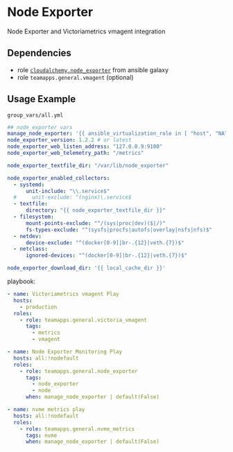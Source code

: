 # Node Exporter

Node Exporter and Victoriametrics vmagent integration

## Dependencies

- role [`cloudalchemy.node_exporter`](https://github.com/cloudalchemy/ansible-node-exporter) from ansible galaxy
- role `teamapps.general.vmagent` (optional)

## Usage Example

`group_vars/all.yml`

~~~yaml
## node_exporter vars
manage_node_exporter: '{{ ansible_virtualization_role in [ "host", "NA" ] }}' # only on physical servers
node_exporter_version: 1.2.2 # or latest
node_exporter_web_listen_address: "127.0.0.9:9100"
node_exporter_web_telemetry_path: "/metrics"

node_exporter_textfile_dir: "/var/lib/node_exporter"

node_exporter_enabled_collectors:
  - systemd:
      unit-include: "\\.service$"
  #     unit-exclude: ^(nginx)\.service$
  - textfile:
      directory: "{{ node_exporter_textfile_dir }}"
  - filesystem:
      mount-points-exclude: "^/(sys|proc|dev)($|/)"
      fs-types-exclude: "^(sysfs|procfs|autofs|overlay|nsfs|nfs)$"
  - netdev:
      device-exclude: "^(docker[0-9]|br-.{12}|veth.{7})$"
  - netclass:
      ignored-devices: "^(docker[0-9]|br-.{12}|veth.{7})$"

node_exporter_download_dir: '{{ local_cache_dir }}'
~~~

playbook:

~~~yaml
- name: Victoriametrics vmagent Play
  hosts:
    - production
  roles:
    - role: teamapps.general.victoria_vmagent
      tags:
        - metrics
        - vmagent

- name: Node Exporter Monitoring Play
  hosts: all:!nodefault
  roles:
    - role: teamapps.general.node_exporter
      tags:
        - node_exporter
        - node
      when: manage_node_exporter | default(False)

- name: nvme metrics play
  hosts: all:!nodefault
  roles:
    - role: teamapps.general.nvme_metrics
      tags: nvme
      when: manage_node_exporter | default(False)
~~~
